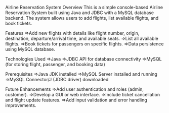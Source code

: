 Airline Reservation System
Overview
This is a simple console-based Airline Reservation System built using Java and JDBC with a MySQL database backend. The system allows users to add flights, list available flights, and book tickets.


Features
=>Add new flights with details like flight number, origin, destination, departure/arrival time, and available seats.
=>List all available flights.
=>Book tickets for passengers on specific flights.
=>Data persistence using MySQL database.


Technologies Used
=>Java
=>JDBC API for database connectivity
=>MySQL (for storing flight, passenger, and booking data)


Prerequisites
=>Java JDK installed
=>MySQL Server installed and running
=>MySQL Connector/J (JDBC driver) downloaded


Future Enhancements
=>Add user authentication and roles (admin, customer).
=>Develop a GUI or web interface.
=>Include ticket cancellation and flight update features.
=>Add input validation and error handling improvements.

